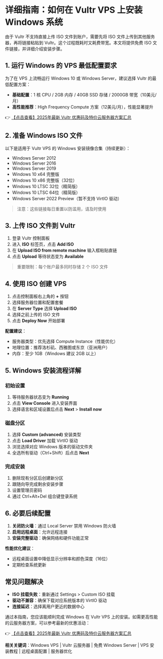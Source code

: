 # 详细指南：如何在 Vultr VPS 上安装 Windows 系统

由于 Vultr 不支持直接上传 ISO 文件到账户，需要先将 ISO 文件上传到其他服务器，再将链接粘贴到 Vultr。这个过程既耗时又耗费带宽。本文将提供免费 ISO 文件链接，并详细介绍安装步骤。

## 1. 运行 Windows 的 VPS 最低配置要求

为了在 VPS 上流畅运行 Windows 10 或 Windows Server，建议选择 Vultr 的最低配置方案：

- **基础配置**：1 核 CPU / 2GB 内存 / 40GB SSD 存储 / 2000GB 带宽（10美元/月）
- **高性能推荐**：High Frequency Compute 方案（12美元/月），性能显著提升

👉 [【点击查看】2025年最新 Vultr 优惠码及特价云服务器方案汇总](https://bit.ly/VuLtr)

## 2. 准备 Windows ISO 文件

以下是适用于 Vultr VPS 的 Windows 安装镜像合集（持续更新）：

- Windows Server 2012
- Windows Server 2016  
- Windows Server 2019
- Windows 10 x64 完整版
- Windows 10 x86 完整版（32位）
- Windows 10 LTSC 32位（精简版）
- Windows 10 LTSC 64位（精简版）
- Windows Server 2022 Preview（暂不支持 VirtIO 驱动）

> 注意：这些链接每日重置以防滥用，请及时使用

## 3. 上传 ISO 文件到 Vultr

1. 登录 Vultr 控制面板
2. 进入 **ISO** 标签页，点击 **Add ISO**
3. 在 **Upload ISO from remote machine** 输入框粘贴直链
4. 点击 **Upload** 等待状态变为 **Available**

> 重要限制：每个账户最多同时存储 2 个 ISO 文件

## 4. 使用 ISO 创建 VPS

1. 点击控制面板右上角的 **+** 按钮
2. 选择服务器位置和配置套餐
3. 在 **Server Type** 选择 **Upload ISO**
4. 选择之前上传的 ISO 文件
5. 点击 **Deploy Now** 开始部署

**配置建议**：
- 服务器类型：优先选择 Compute Instance（性能优化）
- 地理位置：推荐洛杉矶、西雅图或东京（亚洲用户）
- 内存：至少 1GB（Windows 建议 2GB 以上）

## 5. Windows 安装流程详解

### 初始设置
1. 等待服务器状态变为 **Running**
2. 点击 **View Console** 进入安装界面
3. 选择语言和区域设置后点击 **Next** > **Install now**

### 磁盘分区
1. 选择 **Custom (advanced)** 安装类型
2. 点击 **Load Driver** 加载 VirtIO 驱动
3. 浏览选择对应 Windows 版本的驱动文件夹
4. 全选所有驱动（Ctrl+Shift）后点击 **Next**

### 完成安装
1. 删除现有分区后创建新分区
2. 跟随向导完成剩余安装步骤
3. 设置管理员密码
4. 通过 Ctrl+Alt+Del 组合键登录系统

## 6. 必要后续配置

1. **关闭防火墙**：通过 Local Server 禁用 Windows 防火墙
2. **启用远程桌面**：允许远程连接
3. **安装完整驱动**：确保网络和硬件功能正常

**性能优化建议**：
- 远程桌面设置中降低显示分辨率和颜色深度（16位）
- 定期检查系统更新

## 常见问题解决

- **ISO 挂载失败**：重新通过 Settings > Custom ISO 挂载
- **驱动不兼容**：确保下载对应系统版本的 VirtIO 驱动
- **连接延迟**：选择离用户更近的数据中心

通过本指南，您应该能顺利完成 Windows 在 Vultr VPS 上的安装。如需更高性能的云服务器方案，可以参考最新的优惠活动：

👉 [【点击查看】2025年最新 Vultr 优惠码及特价云服务器方案汇总](https://bit.ly/VuLtr)

**相关关键词**：Windows VPS | Vultr 云服务器 | 免费 Windows Server | VPS 安装教程 | 远程桌面配置 | 服务器优化